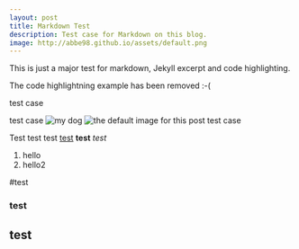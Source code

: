 ```yaml
---
layout: post
title: Markdown Test
description: Test case for Markdown on this blog.
image: http://abbe98.github.io/assets/default.png
---
```


This is just a major test for markdown, Jekyll excerpt and code highlighting.

The code highlightning example has been removed :-(

test case

test case
![my dog](https://lh4.googleusercontent.com/-qRZCV05zrRE/UsF64lsUmcI/AAAAAAAACUI/rxA81wj-rXQ/w883-h587-no/DSC_0061.JPG)
![the default image for this post](http://abbe98.github.io/assets/default.png)
test case

Test test test [test][1] **test** *test* 

 1. hello
 2. hello2


#test
### test
## test
 
  [1]: abbe98.github.io
